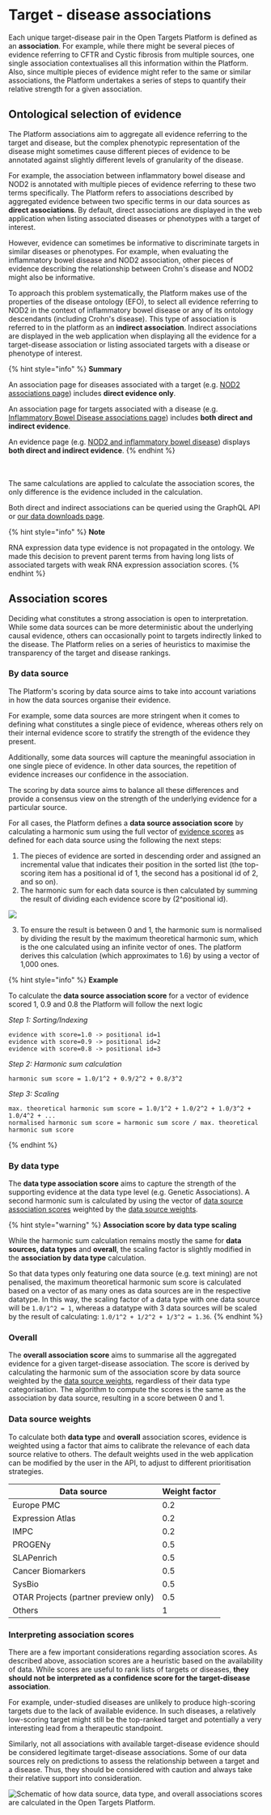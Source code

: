 # Target - disease associations

Each unique target-disease pair in the Open Targets Platform is defined as an **association**. For example, while there might be several pieces of evidence referring to CFTR and Cystic fibrosis from multiple sources, one single association contextualises all this information within the Platform. Also, since multiple pieces of evidence might refer to the same or similar associations, the Platform undertakes a series of steps to quantify their relative strength for a given association.

## Ontological selection of evidence

The Platform associations aim to aggregate all evidence referring to the target and disease, but the complex phenotypic representation of the disease might sometimes cause different pieces of evidence to be annotated against slightly different levels of granularity of the disease.&#x20;

For example, the association between inflammatory bowel disease and NOD2 is annotated with multiple pieces of evidence referring to these two terms specifically. The Platform refers to associations described by aggregated evidence between two specific terms in our data sources as **direct associations**. By default, direct associations are displayed in the web application when listing associated diseases or phenotypes with a target of interest.

However, evidence can sometimes be informative to discriminate targets in similar diseases or phenotypes. For example, when evaluating the inflammatory bowel disease and NOD2 association, other pieces of evidence describing the relationship between Crohn's disease and NOD2 might also be informative.&#x20;

To approach this problem systematically, the Platform makes use of the properties of the disease ontology (EFO), to select all evidence referring to NOD2 in the context of inflammatory bowel disease or any of its ontology descendants (including Crohn's disease). This type of association is referred to in the platform as an **indirect association**. Indirect associations are displayed in the web application when displaying all the evidence for a target-disease association or listing associated targets with a disease or phenotype of interest.

{% hint style="info" %}
**Summary**

An association page for diseases associated with a target (e.g. [NOD2 associations page](https://platform.opentargets.org/target/ENSG00000167207/associations)) includes **direct evidence only**.

An association page for targets associated with a disease (e.g. [Inflammatory Bowel Disease associations page](https://platform.opentargets.org/disease/EFO\_0003767/associations)) includes **both direct and indirect evidence**.&#x20;

An evidence page (e.g. [NOD2 and inflammatory bowel disease](https://platform.opentargets.org/evidence/ENSG00000167207/EFO\_0003767)) displays **both direct and indirect evidence**. &#x20;
{% endhint %}

\
\
The same calculations are applied to calculate the association scores, the only difference is the evidence included in the calculation.

Both direct and indirect associations can be queried using the GraphQL API or [our data downloads page](https://platform.opentargets.org/downloads).

{% hint style="info" %}
**Note**

RNA expression data type evidence is not propagated in the ontology. We made this decision to prevent parent terms from having long lists of associated targets with weak RNA expression association scores.
{% endhint %}

## Association scores

Deciding what constitutes a strong association is open to interpretation. While some data sources can be more deterministic about the underlying causal evidence, others can occasionally point to targets indirectly linked to the disease. The Platform relies on a series of heuristics to maximise the transparency of the target and disease rankings.

### By data source

The Platform's scoring by data source aims to take into account variations in how the data sources organise their evidence.

For example, some data sources are more stringent when it comes to defining what constitutes a single piece of evidence, whereas others rely on their internal evidence score to stratify the strength of the evidence they present.&#x20;

Additionally, some data sources will capture the meaningful association in one single piece of evidence. In other data sources, the repetition of evidence increases our confidence in the association.&#x20;

The scoring by data source aims to balance all these differences and provide a consensus view on the strength of the underlying evidence for a particular source.

For all cases, the Platform defines a **data source association score** by calculating a harmonic sum using the full vector of [evidence scores](evidence.md#evidence-data-sources) as defined for each data source using the following the next steps:

1. The pieces of evidence are sorted in descending order and assigned an incremental value that indicates their position in the sorted list (the top-scoring item has a positional id of 1, the second has a positional id of 2, and so on).
2. The harmonic sum for each data source is then calculated by summing the result of dividing each evidence score by (2^positional id).

![](.gitbook/assets/Scoring\_Harmonic\_Sum\_Visual.png)

3. To ensure the result is between 0 and 1, the harmonic sum is normalised by dividing the result by the maximum theoretical harmonic sum, which is the one calculated using an infinite vector of ones. The platform derives this calculation (which approximates to 1.6) by using a vector of 1,000 ones.

{% hint style="info" %}
**Example**

To calculate the **data source association score** for a vector of evidence scored 1, 0.9 and 0.8 the Platform will follow the next logic

_Step 1: Sorting/Indexing_

```
evidence with score=1.0 -> positional id=1
evidence with score=0.9 -> positional id=2
evidence with score=0.8 -> positional id=3
```

_Step 2: Harmonic sum calculation_

```
harmonic sum score = 1.0/1^2 + 0.9/2^2 + 0.8/3^2
```

_Step 3: Scaling_

```
max. theoretical harmonic sum score = 1.0/1^2 + 1.0/2^2 + 1.0/3^2 + 1.0/4^2 + ...
normalised harmonic sum score = harmonic sum score / max. theoretical harmonic sum score
```
{% endhint %}

### By data type

The **data type association score** aims to capture the strength of the supporting evidence at the data type level (e.g. Genetic Associations). A second harmonic sum is calculated by using the vector of [data source association scores](associations.md#data-source-weights) weighted by the [data source weights](associations.md#data-source-weights).

{% hint style="warning" %}
**Association score by data type scaling**

While the harmonic sum calculation remains mostly the same for **data sources, data types** and **overall**, the scaling factor is slightly modified in the **association by** **data type** calculation.&#x20;

So that data types only featuring one data source (e.g. text mining) are not penalised, the maximum theoretical harmonic sum score is calculated based on a vector of as many ones as data sources are in the respective datatype. In this way, the scaling factor of a data type with one data source will be `1.0/1^2 = 1`, whereas a datatype with 3 data sources will be scaled by the result of calculating: `1.0/1^2 + 1/2^2 + 1/3^2 = 1.36`.
{% endhint %}

### Overall

The **overall association score** aims to summarise all the aggregated evidence for a given target-disease association. The score is derived by calculating the harmonic sum of the association score by data source weighted by the [data source weights](associations.md#data-source-weights), regardless of their data type categorisation. The algorithm to compute the scores is the same as the association by data source, resulting in a score between 0 and 1.

### Data source weights

To calculate both **data type** and **overall** association scores, evidence is weighted using a factor that aims to calibrate the relevance of each data source relative to others. The default weights used in the web application can be modified by the user in the API, to adjust to different prioritisation strategies.

| Data source                          | Weight factor |
| ------------------------------------ | ------------- |
| Europe PMC                           | 0.2           |
| Expression Atlas                     | 0.2           |
| IMPC                                 | 0.2           |
| PROGENy                              | 0.5           |
| SLAPenrich                           | 0.5           |
| Cancer Biomarkers                    | 0.5           |
| SysBio                               | 0.5           |
| OTAR Projects (partner preview only) | 0.5           |
| Others                               | 1             |

### Interpreting association scores

There are a few important considerations regarding association scores. As described above, association scores are a heuristic based on the availability of data. While scores are useful to rank lists of targets or diseases, **they should not be interpreted as a confidence score for the target-disease association**.&#x20;

For example, under-studied diseases are unlikely to produce high-scoring targets due to the lack of available evidence. In such diseases, a relatively low-scoring target might still be the top-ranked target and potentially a very interesting lead from a therapeutic standpoint.

Similarly, not all associations with available target-disease evidence should be considered legitimate target-disease associations. Some of our data sources rely on predictions to assess the relationship between a target and a disease. Thus, they should be considered with caution and always take their relative support into consideration.

![Schematic of how data source, data type, and overall associations scores are calculated in the Open Targets Platform. ](<.gitbook/assets/Association score (documentation image) — July 2023 (1).png>)
